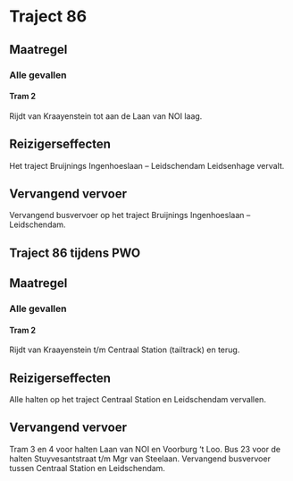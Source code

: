 # Traject 86
## Maatregel
### Alle gevallen

#### Tram 2
Rijdt van Kraayenstein tot aan de Laan van NOI laag.

## Reizigerseffecten
Het traject Bruijnings Ingenhoeslaan – Leidschendam Leidsenhage vervalt.

## Vervangend vervoer
Vervangend busvervoer op het traject Bruijnings Ingenhoeslaan – Leidschendam.

## Traject 86 tijdens PWO
## Maatregel
### Alle gevallen

#### Tram 2
Rijdt van Kraayenstein t/m Centraal Station (tailtrack) en terug.

## Reizigerseffecten
Alle halten op het traject Centraal Station en Leidschendam vervallen.

## Vervangend vervoer
Tram 3 en 4 voor halten Laan van NOI en Voorburg ‘t Loo.
Bus 23 voor de halten Stuyvesantstraat t/m Mgr van Steelaan.
Vervangend busvervoer tussen Centraal Station en Leidschendam.
